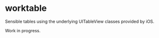 worktable
=========

Sensible tables using the underlying UITableView classes provided by iOS.

Work in progress.
